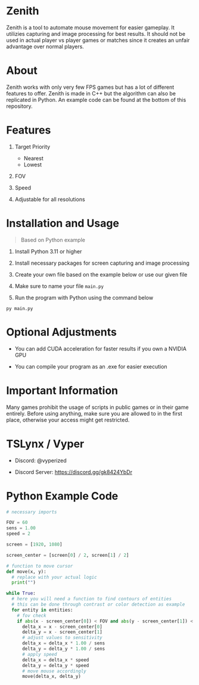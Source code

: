 # Zenith

Zenith is a tool to automate mouse movement for easier gameplay. It utilizies capturing and image processing for best results. It should not be used in actual player vs player games or matches since it creates an unfair advantage over normal players.

# About

Zenith works with only very few FPS games but has a lot of different features to offer. Zenith is made in C++ but the algorithm can also be replicated in Python.
An example code can be found at the bottom of this repository.

# Features

1. Target Priority
   - Nearest
   - Lowest
     
2. FOV
   
3. Speed
   
4. Adjustable for all resolutions

# Installation and Usage

> Based on Python example

1. Install Python 3.11 or higher
   
2. Install necessary packages for screen capturing and image processing
   
3. Create your own file based on the example below or use our given file
   
4. Make sure to name your file `main.py`
   
5. Run the program with Python using the command below
```
py main.py
```

# Optional Adjustments

- You can add CUDA acceleration for faster results if you own a NVIDIA GPU
  
- You can compile your program as an .exe for easier execution

# Important Information

Many games prohibit the usage of scripts in public games or in their game entirely. Before using anything, make sure you are allowed to in the first place, otherwise your access might get restricted.

# TSLynx / Vyper

- Discord: @vyperized
  
- Discord Server: https://discord.gg/gk8424YbDr

# Python Example Code

```py
# necessary imports

FOV = 60
sens = 1.00
speed = 2

screen = [1920, 1080]

screen_center = [screen[0] / 2, screen[1] / 2]

# function to move cursor
def move(x, y):
  # replace with your actual logic
  print("")

while True:
  # here you will need a function to find contours of entities
  # this can be done through contrast or color detection as example
  for entity in entities:
    # fov check
    if abs(x - screen_center[0]) < FOV and abs(y - screen_center[1]) < FOV:
      delta_x = x - screen_center[0]
      delta_y = x - screen_center[1]
      # adjust values to sensitivity
      delta_x = delta_x * 1.00 / sens
      delta_y = delta_y * 1.00 / sens
      # apply speed
      delta_x = delta_x * speed
      delta_y = delta_y * speed
      # move mouse accordingly
      move(delta_x, delta_y)
```
